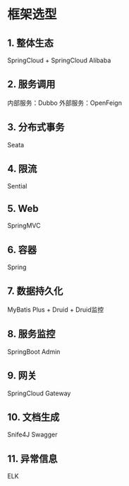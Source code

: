 # 框架选型

## 1. 整体生态

SpringCloud + SpringCloud Alibaba

## 2. 服务调用

内部服务：Dubbo
外部服务：OpenFeign

## 3. 分布式事务

Seata

## 4. 限流

Sential

## 5. Web

SpringMVC

## 6. 容器

Spring

## 7. 数据持久化

MyBatis Plus + Druid + Druid监控

## 8. 服务监控

SpringBoot Admin

## 9. 网关

SpringCloud Gateway

## 10. 文档生成

Snife4J Swagger

## 11. 异常信息

ELK